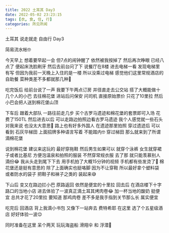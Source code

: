 ```yaml
---
title: 2022 土耳其 Day3
date: 2022-05-02 23:23:15
tags: [衣, 食, 住, 行]
categories: 所见所闻
---
```


土耳其 说走就走 自由行 Day3

简易流水帐🤓

今天早上 想着要早起一会 但7点的闹钟醒了 依然被我按掉了 然后再次睁眼 已经八点了 便起床洗脸刷牙 然后去前台问了下 说餐厅在8楼 进去电梯一看 发现电梯里有写 但因为我前一天晚上入住的是一楼 所以没乘过电梯 感觉他们这里常规酒店的自助餐 菜种类差不多都就那几种🤣

吃完饭后 给前台说了一声 我要下午两点订房 并径直走去公交站 搭了大概能做十几个人的小巴 去往棉花堡 进站后问保安 问司机 直接原始票价 只花了10里拉 然后小巴会把人送到棉花堡山顶 

下车后 跟着大部队 一路往前走几步 买个古罗马遗迹和棉花堡的套票即可入场 花费了150TL 然后进去以后 可以走路边拍照边看古罗马遗迹 我个人感觉就一些石头 对我来说 也没太大意思🤣 路上也有好多外国人 在遗迹那里拍照 穿过遗迹后 可以看到 石灰华梯田 上面招牌多种语言写着 不能踏内🤓 穿过梯田 那么就来到了所谓滴棉花堡

说到棉花堡 建议来这玩的 最好穿拖鞋 然后男生如果可以 就穿个泳裤 女生就穿裙子或者比基尼 方便泡温泉和拍照的服装 不然穿常规衣服 去了那 就只能羡慕别人滴份😂 我从头走到尾下下去 用手机拍了大概15分钟的视频 手机都有些发烫了🤪 棉花堡还是挺有意思的 除了上面确实也挺咯脚 因为不让穿鞋 所以最好拿个塑料袋 或者防水的袋子 把鞋子和袜子之类的 装起来😅

下山后 变又在路边拦小巴 原路返回 依然是便宜的十里拉 回去后 在酒店楼下十字路口的当地小店 进去体验了一波真正滴土耳其烤肉卷😂 加一杯当地的酸奶 挺便宜 总共才花了20里拉 要知道 那鸡肉卷 差不多是我手指到关节那么长 属实便宜

吃完后 回酒店 背上我滴小书包 又像下一站奔去 费特希耶 在这里 选了个五星级酒店 好好体验一波😌

同时准备在这里 呆个两天 玩玩海盗船 滑翔伞 和 浮潜🤿